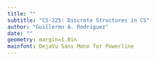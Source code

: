 ```yaml
---
title: ""
subtitle: "CS-225: Discrete Structures in CS"
author: "Guillermo A. Rodriguez"
date: ""
geometry: margin=1.0in
mainfont: DejaVu Sans Mono for Powerline
---
```

